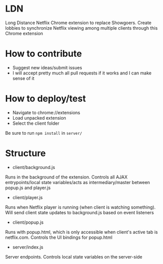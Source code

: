# LDN
Long Distance Netflix Chrome extension to replace Showgoers. Create lobbies to synchronize Netflix viewing among multiple clients through this Chrome extension

# How to contribute
* Suggest new ideas/submit issues
* I will accept pretty much all pull requests if it works and I can make sense of it

# How to deploy/test
* Navigate to chrome://extensions
* Load unpacked extension
* Select the client folder

Be sure to run `npm install` in `server/`

# Structure
* client/background.js

Runs in the background of the extension. Controls all AJAX entrypoints/local state variables/acts as intermediary/master between popup.js and player.js

* client/player.js

Runs when Netflix player is running (when client is watching something). Will send client state updates to background.js based on event listeners

* client/popup.js

Runs with popup.html, which is only accessible when client's active tab is netflix.com. Controls the UI bindings for popup.html

* server/index.js

Server endpoints. Controls local state variables on the server-side
